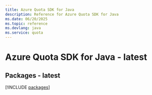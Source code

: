 ```yaml
---
title: Azure Quota SDK for Java
description: Reference for Azure Quota SDK for Java
ms.date: 06/20/2025
ms.topic: reference
ms.devlang: java
ms.service: quota
---
```

# Azure Quota SDK for Java - latest
## Packages - latest
[!INCLUDE [packages](quota-index.md)]